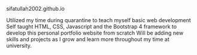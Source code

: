 sifatullah2002.github.io

Utilized my time during quarantine to teach myself basic web development
Self taught HTML, CSS, Javascript and the Bootstrap 4 framework to develop this personal portfolio website from scratch
Will be adding new skills and projects as I grow and learn more throughout my time at university. 



